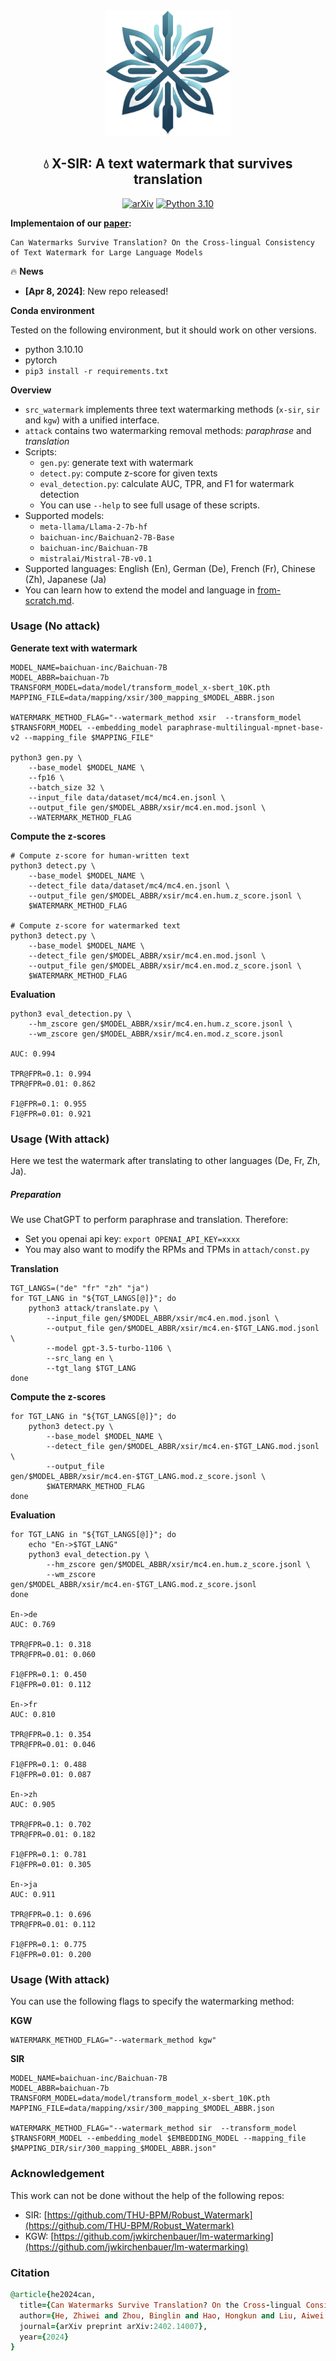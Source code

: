<div align="center">
  <img src="assert/logo.png" alt="Logo" width="200">
</div>

<div align="center">
  <h2 align="center">💧 X-SIR: A text watermark that survives translation</h2>
  <a href="https://arxiv.org/abs/2402.14007" style="display: inline-block; text-align: center;">
      <img alt="arXiv" src="https://img.shields.io/badge/arXiv-2402.14007-b31b1b.svg?style=flat">
  </a>
  <a href="https://img.shields.io/badge/python-3.10-blue.svg" style="display: inline-block; text-align: center;">
      <img alt="Python 3.10" src="https://img.shields.io/badge/python-3.10-blue.svg">
  </a>
</div>


**Implementaion of our [paper](https://arxiv.org/abs/2402.14007):**

```
Can Watermarks Survive Translation? On the Cross-lingual Consistency of Text Watermark for Large Language Models
```

🔥 **News**

* **[Apr 8, 2024]**: New repo released!

**Conda environment**

Tested on the following environment, but it should work on other versions.

- python 3.10.10
- pytorch
- `pip3 install -r requirements.txt`

**Overview**

* `src_watermark` implements three text watermarking methods (`x-sir`, `sir` and `kgw`) with a unified interface.
* `attack` contains two watermarking removal methods: *paraphrase* and *translation*
* Scripts:
  * `gen.py`: generate text with watermark
  * `detect.py`: compute z-score for given texts
  * `eval_detection.py`: calculate AUC, TPR, and F1 for watermark detection
  * You can use `--help` to see full usage of these scripts.
* Supported models:
  * `meta-llama/Llama-2-7b-hf`
  * `baichuan-inc/Baichuan2-7B-Base`
  * `baichuan-inc/Baichuan-7B`
  * `mistralai/Mistral-7B-v0.1`
* Supported languages: English (En), German (De), French (Fr), Chinese (Zh), Japanese (Ja)
* You can learn how to extend the model and language in [from-scratch.md](from-scratch.md).



### Usage (No attack)

**Generate text with watermark**

```shell
MODEL_NAME=baichuan-inc/Baichuan-7B
MODEL_ABBR=baichuan-7b
TRANSFORM_MODEL=data/model/transform_model_x-sbert_10K.pth
MAPPING_FILE=data/mapping/xsir/300_mapping_$MODEL_ABBR.json

WATERMARK_METHOD_FLAG="--watermark_method xsir  --transform_model $TRANSFORM_MODEL --embedding_model paraphrase-multilingual-mpnet-base-v2 --mapping_file $MAPPING_FILE"

python3 gen.py \
    --base_model $MODEL_NAME \
    --fp16 \
    --batch_size 32 \
    --input_file data/dataset/mc4/mc4.en.jsonl \
    --output_file gen/$MODEL_ABBR/xsir/mc4.en.mod.jsonl \
    --WATERMARK_METHOD_FLAG
```

**Compute the z-scores**

```shell
# Compute z-score for human-written text
python3 detect.py \
    --base_model $MODEL_NAME \
    --detect_file data/dataset/mc4/mc4.en.jsonl \
    --output_file gen/$MODEL_ABBR/xsir/mc4.en.hum.z_score.jsonl \
    $WATERMARK_METHOD_FLAG

# Compute z-score for watermarked text
python3 detect.py \
    --base_model $MODEL_NAME \
    --detect_file gen/$MODEL_ABBR/xsir/mc4.en.mod.jsonl \
    --output_file gen/$MODEL_ABBR/xsir/mc4.en.mod.z_score.jsonl \
    $WATERMARK_METHOD_FLAG
```

**Evaluation**

```shell
python3 eval_detection.py \
	--hm_zscore gen/$MODEL_ABBR/xsir/mc4.en.hum.z_score.jsonl \
	--wm_zscore gen/$MODEL_ABBR/xsir/mc4.en.mod.z_score.jsonl

AUC: 0.994

TPR@FPR=0.1: 0.994
TPR@FPR=0.01: 0.862

F1@FPR=0.1: 0.955
F1@FPR=0.01: 0.921
```



### Usage (With attack)

Here we test the watermark after translating to other languages (De, Fr, Zh, Ja).

##### Preparation

We use ChatGPT to perform paraphrase and translation. Therefore:

* Set you openai api key: `export OPENAI_API_KEY=xxxx`
* You may also want to modify the RPMs and TPMs in `attach/const.py`

**Translation**

```shell
TGT_LANGS=("de" "fr" "zh" "ja")
for TGT_LANG in "${TGT_LANGS[@]}"; do
    python3 attack/translate.py \
        --input_file gen/$MODEL_ABBR/xsir/mc4.en.mod.jsonl \
        --output_file gen/$MODEL_ABBR/xsir/mc4.en-$TGT_LANG.mod.jsonl \
        --model gpt-3.5-turbo-1106 \
        --src_lang en \
        --tgt_lang $TGT_LANG
done
```

**Compute the z-scores**

```shell
for TGT_LANG in "${TGT_LANGS[@]}"; do
    python3 detect.py \
        --base_model $MODEL_NAME \
        --detect_file gen/$MODEL_ABBR/xsir/mc4.en-$TGT_LANG.mod.jsonl \
        --output_file gen/$MODEL_ABBR/xsir/mc4.en-$TGT_LANG.mod.z_score.jsonl \
        $WATERMARK_METHOD_FLAG
done
```

**Evaluation**

```shell
for TGT_LANG in "${TGT_LANGS[@]}"; do
    echo "En->$TGT_LANG"
    python3 eval_detection.py \
        --hm_zscore gen/$MODEL_ABBR/xsir/mc4.en.hum.z_score.jsonl \
        --wm_zscore gen/$MODEL_ABBR/xsir/mc4.en-$TGT_LANG.mod.z_score.jsonl
done

En->de
AUC: 0.769

TPR@FPR=0.1: 0.318
TPR@FPR=0.01: 0.060

F1@FPR=0.1: 0.450
F1@FPR=0.01: 0.112

En->fr
AUC: 0.810

TPR@FPR=0.1: 0.354
TPR@FPR=0.01: 0.046

F1@FPR=0.1: 0.488
F1@FPR=0.01: 0.087

En->zh
AUC: 0.905

TPR@FPR=0.1: 0.702
TPR@FPR=0.01: 0.182

F1@FPR=0.1: 0.781
F1@FPR=0.01: 0.305

En->ja
AUC: 0.911

TPR@FPR=0.1: 0.696
TPR@FPR=0.01: 0.112

F1@FPR=0.1: 0.775
F1@FPR=0.01: 0.200
```



### Usage (With attack)

You can use the following flags to specify the watermarking method:

**KGW**

```shell
WATERMARK_METHOD_FLAG="--watermark_method kgw"
```

**SIR**

```SHELL
MODEL_NAME=baichuan-inc/Baichuan-7B
MODEL_ABBR=baichuan-7b
TRANSFORM_MODEL=data/model/transform_model_x-sbert_10K.pth
MAPPING_FILE=data/mapping/xsir/300_mapping_$MODEL_ABBR.json

WATERMARK_METHOD_FLAG="--watermark_method sir  --transform_model $TRANSFORM_MODEL --embedding_model $EMBEDDING_MODEL --mapping_file $MAPPING_DIR/sir/300_mapping_$MODEL_ABBR.json"
```


### Acknowledgement

This work can not be done without the help of the following repos:

- SIR: [https://github.com/THU-BPM/Robust_Watermark](https://github.com/THU-BPM/Robust_Watermark)
- KGW: [https://github.com/jwkirchenbauer/lm-watermarking](https://github.com/jwkirchenbauer/lm-watermarking)

### Citation

```ruby
@article{he2024can,
  title={Can Watermarks Survive Translation? On the Cross-lingual Consistency of Text Watermark for Large Language Models},
  author={He, Zhiwei and Zhou, Binglin and Hao, Hongkun and Liu, Aiwei and Wang, Xing and Tu, Zhaopeng and Zhang, Zhuosheng and Wang, Rui},
  journal={arXiv preprint arXiv:2402.14007},
  year={2024}
}
```
